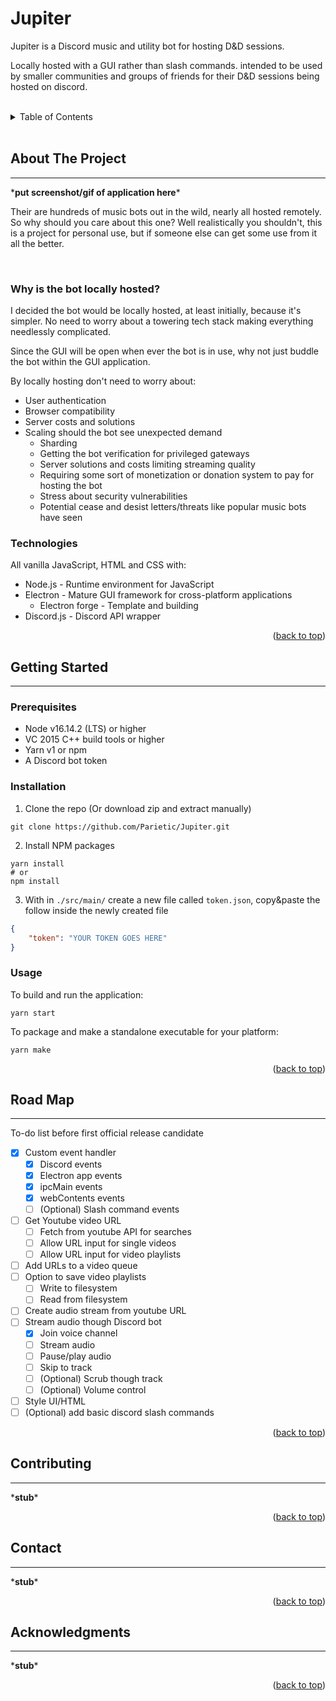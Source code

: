 <!-- markdownlint-disable MD041 -->
<div id="top"></div>
<!-- markdownlint-enable MD041 -->

# Jupiter <!-- omit in toc -->

Jupiter is a Discord music and utility bot for hosting D&D sessions.

Locally hosted with a GUI rather than slash commands. intended to be used by smaller communities and groups of friends for their D&D sessions being hosted on discord.

<br>
<details>
<summary>Table of Contents</summary>

- [About The Project](#about-the-project)
  - [Why is the bot locally hosted?](#why-is-the-bot-locally-hosted)
  - [Technologies](#technologies)
- [Getting Started](#getting-started)
  - [Prerequisites](#prerequisites)
  - [Installation](#installation)
  - [Usage](#usage)
- [Road Map](#road-map)
- [Contributing](#contributing)
- [Contact](#contact)
- [Acknowledgments](#acknowledgments)

</details>
<br>

## About The Project

---

\***put screenshot/gif of application here**\*

Their are hundreds of music bots out in the wild, nearly all hosted remotely. So why should you care about this one? Well realistically you shouldn't, this is a project for personal use, but if someone else can get some use from it all the better.

<br>

### Why is the bot locally hosted?

I decided the bot would be locally hosted, at least initially, because it's simpler. No need to worry about a towering tech stack making everything needlessly complicated.

Since the GUI will be open when ever the bot is in use, why not just buddle the bot within the GUI application.

By locally hosting don't need to worry about:

- User authentication
- Browser compatibility
- Server costs and solutions
- Scaling should the bot see unexpected demand
  - Sharding
  - Getting the bot verification for privileged gateways
  - Server solutions and costs limiting streaming quality
  - Requiring some sort of monetization or donation system to pay for hosting the bot
  - Stress about security vulnerabilities
  - Potential cease and desist letters/threats like popular music bots have seen

### Technologies

All vanilla JavaScript, HTML and CSS with:

- Node.js - Runtime environment for JavaScript
- Electron - Mature GUI framework for cross-platform applications
  - Electron forge - Template and building
- Discord.js - Discord API wrapper

<p align="right">(<a href="#top">back to top</a>)</p>

## Getting Started

---

### Prerequisites

- Node v16.14.2 (LTS) or higher
- VC 2015 C++ build tools or higher
- Yarn v1 or npm
- A Discord bot token

### Installation

<!-- markdownlint-disable MD029 -->
1. Clone the repo (Or download zip and extract manually)

```cli
git clone https://github.com/Parietic/Jupiter.git
```

2. Install NPM packages

```cli
yarn install
# or
npm install
```

3. With in `./src/main/` create a new file called `token.json`, copy&paste the follow inside the newly created file

```json
{
    "token": "YOUR TOKEN GOES HERE"
}
```
<!-- markdownlint-enable MD029 -->

### Usage

To build and run the application:

```cli
yarn start
```

To package and make a standalone executable for your platform:

```cli
yarn make
```

<p align="right">(<a href="#top">back to top</a>)</p>

## Road Map

---

To-do list before first official release candidate

- [x] Custom event handler
  - [x] Discord events
  - [x] Electron app events
  - [x] ipcMain events
  - [x] webContents events
  - [ ] (Optional) Slash command events
- [ ] Get Youtube video URL
  - [ ] Fetch from youtube API for searches
  - [ ] Allow URL input for single videos
  - [ ] Allow URL input for video playlists
- [ ] Add URLs to a video queue
- [ ] Option to save video playlists
  - [ ] Write to filesystem
  - [ ] Read from filesystem
- [ ] Create audio stream from youtube URL
- [ ] Stream audio though Discord bot
  - [x] Join voice channel
  - [ ] Stream audio
  - [ ] Pause/play audio
  - [ ] Skip to track
  - [ ] (Optional) Scrub though track
  - [ ] (Optional) Volume control
- [ ] Style UI/HTML
- [ ] (Optional) add basic discord slash commands

<p align="right">(<a href="#top">back to top</a>)</p>

## Contributing

---

\***stub**\*

<p align="right">(<a href="#top">back to top</a>)</p>

## Contact

---

\***stub**\*

<p align="right">(<a href="#top">back to top</a>)</p>

## Acknowledgments

---

\***stub**\*

<p align="right">(<a href="#top">back to top</a>)</p>
